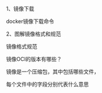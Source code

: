 

1、镜像下载

docker镜像下载命令



2、图解镜像格式和规范

镜像格式规范

镜像OCI的版本有哪些？

镜像是一个压缩包，其中包括哪些文件，

每个文件中的字段分别代表什么意思







